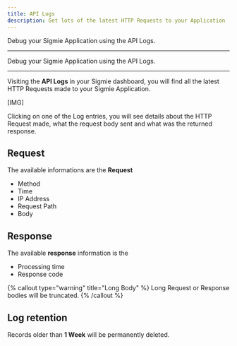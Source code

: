 ```yaml
---
title: API Logs
description: Get lots of the latest HTTP Requests to your Application
---
```


Debug your Sigmie Application using the API Logs.

---

Debug your Sigmie Application using the API Logs.

---

Visiting the **API Logs** in your Sigmie dashboard, you will find all
the latest HTTP Requests made to your Sigmie Application.

[IMG]

Clicking on one of the Log entries, you will see details about the HTTP Request made, what the request body sent and what was the returned response.

## Request

The available informations are the **Request**

- Method
- Time
- IP Address
- Request Path
- Body

## Response

The available **response** information is the

- Processing time
- Response code

{% callout type="warning" title="Long Body" %}
Long Request or Response bodies will be truncated.
{% /callout %}

## Log retention

Records older than **1 Week** will be permanently deleted.

